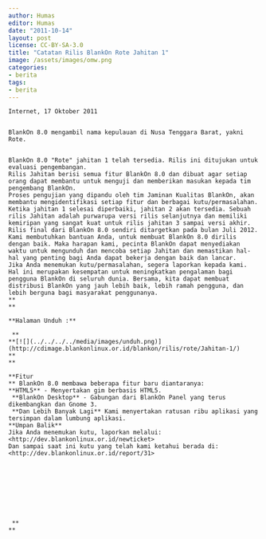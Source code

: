 ```yaml
---
author: Humas
editor: Humas
date: "2011-10-14"
layout: post
license: CC-BY-SA-3.0
title: "Catatan Rilis BlankOn Rote Jahitan 1"
image: /assets/images/omw.png
categories:
- berita
tags:
- berita
---
```



    Internet, 17 Oktober 2011
    
    
    BlankOn 8.0 mengambil nama kepulauan di Nusa Tenggara Barat, yakni Rote.  
    
    
    BlankOn 8.0 "Rote" jahitan 1 telah tersedia. Rilis ini ditujukan untuk evaluasi pengembangan.  
    Rilis Jahitan berisi semua fitur BlankOn 8.0 dan dibuat agar setiap orang dapat membantu untuk menguji dan memberikan masukan kepada tim pengembang BlankOn.   
    Proses pengujian yang dipandu oleh tim Jaminan Kualitas BlankOn, akan membantu mengidentifikasi setiap fitur dan berbagai kutu/permasalahan. Ketika jahitan 1 selesai diperbaiki, jahitan 2 akan tersedia. Sebuah rilis Jahitan adalah purwarupa versi rilis selanjutnya dan memiliki kemiripan yang sangat kuat untuk rilis jahitan 3 sampai versi akhir. Rilis final dari BlankOn 8.0 sendiri ditargetkan pada bulan Juli 2012.  
    Kami membutuhkan bantuan Anda, untuk membuat BlankOn 8.0 dirilis dengan baik. Maka harapan kami, pecinta BlankOn dapat menyediakan waktu untuk mengunduh dan mencoba setiap Jahitan dan memastikan hal-hal yang penting bagi Anda dapat bekerja dengan baik dan lancar.   
    Jika Anda menemukan kutu/permasalahan, segera laporkan kepada kami. Hal ini merupakan kesempatan untuk meningkatkan pengalaman bagi pengguna BlankOn di seluruh dunia. Bersama, kita dapat membuat distribusi BlankOn yang jauh lebih baik, lebih ramah pengguna, dan lebih berguna bagi masyarakat penggunanya.   
    **  
    **
    
    **Halaman Unduh :**
    
     **   
    **[![](../../../../media/images/unduh.png)](http://cdimage.blankonlinux.or.id/blankon/rilis/rote/Jahitan-1/)
    **  
    **
    
    **Fitur  
    ** BlankOn 8.0 membawa beberapa fitur baru diantaranya:
    **HTML5** - Menyertakan gim berbasis HTML5.  
     **BlankOn Desktop** - Gabungan dari BlankOn Panel yang terus dikembangkan dan Gnome 3.  
     **Dan Lebih Banyak Lagi** Kami menyertakan ratusan ribu aplikasi yang tersimpan dalam lumbung aplikasi.
    **Umpan Balik**
    Jika Anda menemukan kutu, laporkan melalui:
    <http://dev.blankonlinux.or.id/newticket>
    Dan sampai saat ini kutu yang telah kami ketahui berada di: 
    <http://dev.blankonlinux.or.id/report/31>
    
     
    
     
    
     
    
     
    
     **  
    **
    
      
    




    